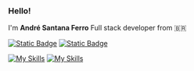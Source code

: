 ### Hello!

I'm <b>André Santana Ferro</b>
Full stack developer from 🇧🇷

[![Static Badge](https://img.shields.io/badge/Andr%C3%A9_Santana_Ferro-blue?style=social&logo=Linkedin&link=https://www.linkedin.com/in/andre-sf)](https://www.linkedin.com/in/andre-sf)
[![Static Badge](https://img.shields.io/badge/https://andreferro.dev-blue?style=social&logo=Htmx&link=https://andreferro.dev)](https://andreferro.dev)

[![My Skills](https://skillicons.dev/icons?i=nodejs,js,ts,html,css,react,tailwind)]()
[![My Skills](https://skillicons.dev/icons?i=docker,git,github,mysql,mongo,aws)]()
